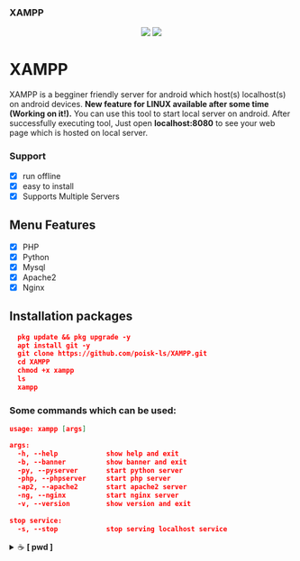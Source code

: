 ### XAMPP

<!-- XAMP: For Linux and Android --->

<p align="center">
  <img src="https://img.shields.io/badge/poisk-ls-gold?style=flat-square">
  <img src="https://img.shields.io/badge/Written%20In-Bash-darkcyan?style=flat-square">
</p>

# XAMPP
XAMPP is a begginer friendly server for android which host(s) localhost(s) on android devices. <b>New feature for LINUX available after some time (Working on it!).</b> You can use this tool to start local server on android. After successfully executing tool, Just open <b>localhost:8080</b> to see your web page which is hosted on local server. 

### Support
 - [x] run offline
 - [x] easy to install
 - [x] Supports Multiple Servers

## Menu Features
  - [x] PHP
  - [x] Python
  - [x] Mysql
  - [x] Apache2
  - [x] Nginx

## Installation packages
```json
  pkg update && pkg upgrade -y
  apt install git -y
  git clone https://github.com/poisk-ls/XAMPP.git
  cd XAMPP
  chmod +x xampp
  ls
  xampp
```
  
  
### Some commands which can be used:
  ```json
  usage: xampp [args]
  
  args:
    -h, --help            show help and exit
    -b, --banner          show banner and exit
    -py, --pyserver       start python server
    -php, --phpserver     start php server
    -ap2, --apache2       start apache2 server
    -ng, --nginx          start nginx server
    -v, --version         show version and exit
    
  stop service:
    -s, --stop            stop serving localhost service
  ```

<!--

<p align="center"><b>Open XAMPP in Cloud Shell</b></p>
<p align="center">
  <a href="https://shell.cloud.google.com/cloudshell/open?cloudshell_git_repo=https://github.com/AdarshAddee/XAMP.git&tutorial=README.md" target="_blank"><img src="https://gstatic.com/cloudssh/images/open-btn.svg"></a>
</p>

-->


<details>
    <summary>&#9749 <b>[ pwd ]</b></summary><br/>
<p>/data/data/com.termux/files/usr/share/apache2/default-site/htdocs</p>

</details>
    


